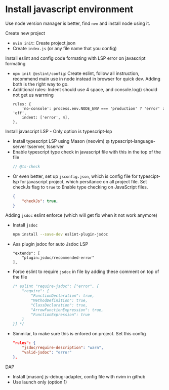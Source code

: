 # Install javascript environment

Use node version manager is better, find `nvm` and install node using it.

Create new project
- `nvim init`: Create project.json
- Create `index.js` (or any file name that you config)

Install eslint and config code formating with LSP error on javascript formating
- `npm init @eslint/config`: Create eslint, follow all instruction, recommend main use in node instead in browser for quick dev. Adding both is the right way to go.
- Additional rules: Indent should use 4 space, and console.log() should not get us warrning
    ```
    rules: {
        'no-console': process.env.NODE_ENV === 'production' ? 'error' : 'off',
        indent: ['error', 4],
    },
    ```

Install javascript LSP - Only option is typescript-lsp 
- Install typescript LSP using Mason (neovim)
    ◍ typescript-language-server tsserver, tsserver
- Enable typescript type check in javascript file with this in the top of the file
    ```js
    // @ts-check
    ```
- Or even better, set up `jsconfig.json`, which is config file for typescipt-lsp for javascript project, which persitance on all project file. Set checkJs flag to `true` to Enable type checking on JavaScript files.
    ```json
    {
        "checkJs": true,
    }
    ```

Adding `jsdoc` eslint enforce (which will get fix when it not work anymore)
- Install `jsdoc`
    ```sh
    npm install --save-dev eslint-plugin-jsdoc
    ```
- Ass plugin jsdoc for auto Jsdoc LSP
    ```
    "extends": [
        "plugin:jsdoc/recommended-error"
    ],
    ```
- Force eslint to require `jsdoc` in file by adding these comment on top of the file
    ```js
    /* eslint "require-jsdoc": ["error", {
        "require": {
            "FunctionDeclaration": true,
            "MethodDefinition": true,
            "ClassDeclaration": true,
            "ArrowFunctionExpression": true,
            "FunctionExpression": true
        }
    }] */
    ```
- Simmilar, to make sure this is enfored on project. Set this config
    ```json
    "rules": {
        "jsdoc/require-description": "warn",
        "valid-jsdoc": "error"
    },
    ```

DAP
- Install [mason] js-debug-adapter, config file with nvim in github
- Use launch only (option 1)
